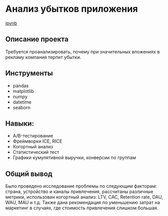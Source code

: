 # Анализ убытков приложения

[ipynb](https://github.com/puvkoevataisiia/Portfolio/blob/main/Cohort%20analysis/%D0%90%D0%BD%D0%B0%D0%BB%D0%B8%D0%B7%20%D1%83%D0%B1%D1%8B%D1%82%D0%BA%D0%BE%D0%B2%20%D0%BF%D1%80%D0%B8%D0%BB%D0%BE%D0%B6%D0%B5%D0%BD%D0%B8%D1%8F.ipynb)

## Описание проекта
Требуется проанализировать, почему при значительных вложениях в рекламу компания терпит убытки.

## Инструменты
- pandas
- matplotlib
- numpy
- datetime
- seaborn

## Навыки:
- A/B-тестирование
- Фреймворки ICE, RICE
- Когортный анализ
- Статистический тест
- Графики кумулятивной выручки, конверсии по группам

## Общий вывод
Было проведено исследование проблемы по следующим факторам: страна, устройство и каналы привлечения, рассчитаны различные метрики, использован когортный анализ: LTV, CAC, Retention rate, DAU, WAU, MAU и т.д. Также дана рекомендация по уменьшению затрат на маркетинг в случаях, где стоимость привлечения слишком большая.
